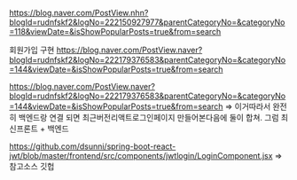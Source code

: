 https://blog.naver.com/PostView.nhn?blogId=rudnfskf2&logNo=222150927977&parentCategoryNo=&categoryNo=118&viewDate=&isShowPopularPosts=true&from=search


회원가입 구현
https://blog.naver.com/PostView.naver?blogId=rudnfskf2&logNo=222179376583&parentCategoryNo=&categoryNo=144&viewDate=&isShowPopularPosts=true&from=search


https://blog.naver.com/PostView.naver?blogId=rudnfskf2&logNo=222179376583&parentCategoryNo=&categoryNo=144&viewDate=&isShowPopularPosts=true&from=search
=> 이거따라서 완전히 백엔드랑 연결 되면 최근버전리액트로그인페이지 만들어본다음에 둘이 합쳐. 그럼 최신프론트 + 백엔드



https://github.com/dsunni/spring-boot-react-jwt/blob/master/frontend/src/components/jwtlogin/LoginComponent.jsx =>참고소스 깃헙
